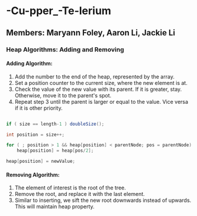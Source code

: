 # -Cu-pper_-Te-lerium

## Members: Maryann Foley, Aaron Li, Jackie Li
### Heap Algorithms: Adding and Removing

#### Adding Algorithm:

1. Add the number to the end of the heap, represented by the array.
2. Set a position counter to the current size, where the new element is at.
3. Check the value of the new value with its parent. If it is greater, stay. Otherwise, move it to the parent's spot.
4. Repeat step 3 until the parent is larger or equal to the value. Vice versa if it is other priority.

```java

if ( size == length-1 ) doubleSize();

int position = size++;

for ( ; position > 1 && heap[position] < parentNode; pos = parentNode)
	heap[position] = heap[pos/2];

heap[position] = newValue;
```

#### Removing Algorithm:
1. The element of interest is the root of the tree.
2. Remove the root, and replace it with the last element.
3. Similar to inserting, we sift the new root downwards instead of upwards. This will maintain heap property.
